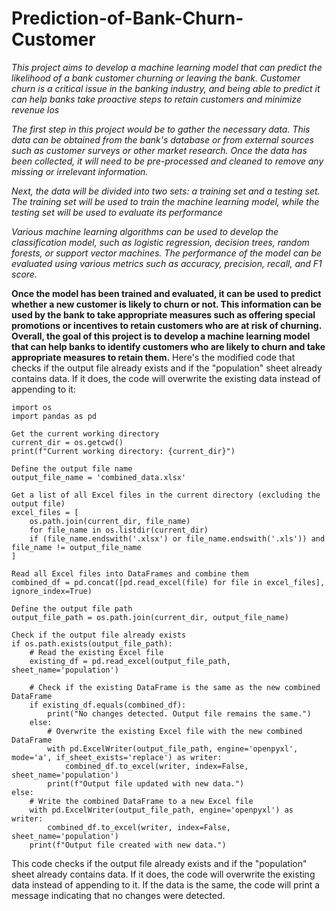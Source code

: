 # Prediction-of-Bank-Churn-Customer
*This project aims to develop a machine learning model that can predict the likelihood of a bank customer churning or leaving the bank. Customer churn is a critical issue in the banking industry, and being able to predict it can help banks take proactive steps to retain customers and minimize revenue los*




*The first step in this project would be to gather the necessary data. This data can be obtained from the bank's database or from external sources such as customer surveys or other market research. Once the data has been collected, it will need to be pre-processed and cleaned to remove any missing or irrelevant information.*



*Next, the data will be divided into two sets: a training set and a testing set. The training set will be used to train the machine learning model, while the testing set will be used to evaluate its performance*


*Various machine learning algorithms can be used to develop the classification model, such as logistic regression, decision trees, random forests, or support vector machines. The performance of the model can be evaluated using various metrics such as accuracy, precision, recall, and F1 score.*


**Once the model has been trained and evaluated, it can be used to predict whether a new customer is likely to churn or not. This information can be used by the bank to take appropriate measures such as offering special promotions or incentives to retain customers who are at risk of churning.
Overall, the goal of this project is to develop a machine learning model that can help banks to identify customers who are likely to churn and take appropriate measures to retain them.**
Here's the modified code that checks if the output file already exists and if the "population" sheet already contains data. If it does, the code will overwrite the existing data instead of appending to it:

```
import os
import pandas as pd

Get the current working directory
current_dir = os.getcwd()
print(f"Current working directory: {current_dir}")

Define the output file name
output_file_name = 'combined_data.xlsx'

Get a list of all Excel files in the current directory (excluding the output file)
excel_files = [
    os.path.join(current_dir, file_name)
    for file_name in os.listdir(current_dir)
    if (file_name.endswith('.xlsx') or file_name.endswith('.xls')) and file_name != output_file_name
]

Read all Excel files into DataFrames and combine them
combined_df = pd.concat([pd.read_excel(file) for file in excel_files], ignore_index=True)

Define the output file path
output_file_path = os.path.join(current_dir, output_file_name)

Check if the output file already exists
if os.path.exists(output_file_path):
    # Read the existing Excel file
    existing_df = pd.read_excel(output_file_path, sheet_name='population')
    
    # Check if the existing DataFrame is the same as the new combined DataFrame
    if existing_df.equals(combined_df):
        print("No changes detected. Output file remains the same.")
    else:
        # Overwrite the existing Excel file with the new combined DataFrame
        with pd.ExcelWriter(output_file_path, engine='openpyxl', mode='a', if_sheet_exists='replace') as writer:
            combined_df.to_excel(writer, index=False, sheet_name='population')
        print(f"Output file updated with new data.")
else:
    # Write the combined DataFrame to a new Excel file
    with pd.ExcelWriter(output_file_path, engine='openpyxl') as writer:
        combined_df.to_excel(writer, index=False, sheet_name='population')
    print(f"Output file created with new data.")
```

This code checks if the output file already exists and if the "population" sheet already contains data. If it does, the code will overwrite the existing data instead of appending to it. If the data is the same, the code will print a message indicating that no changes were detected.
